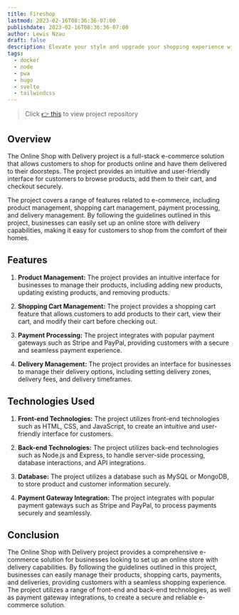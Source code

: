 ```yaml
---
title: Fireshop
lastmod: 2023-02-16T08:36:36-07:00
publishdate: 2023-02-16T08:36:36-07:00
author: Lewis Nzau
draft: false
description: Elevate your style and upgrade your shopping experience with edgy tech!
tags:
  - docker
  - node
  - pwa
  - hugo
  - svelte
  - tailwindcss
---
```


> Click [👉 this](https://github.com/SinoLewis/fireshop) to view project repository

## Overview

The Online Shop with Delivery project is a full-stack e-commerce solution that allows customers to shop for products online and have them delivered to their doorsteps. The project provides an intuitive and user-friendly interface for customers to browse products, add them to their cart, and checkout securely.

The project covers a range of features related to e-commerce, including product management, shopping cart management, payment processing, and delivery management. By following the guidelines outlined in this project, businesses can easily set up an online store with delivery capabilities, making it easy for customers to shop from the comfort of their homes.

## Features

1. **Product Management:** The project provides an intuitive interface for businesses to manage their products, including adding new products, updating existing products, and removing products.

1. **Shopping Cart Management:** The project provides a shopping cart feature that allows customers to add products to their cart, view their cart, and modify their cart before checking out.

1. **Payment Processing:** The project integrates with popular payment gateways such as Stripe and PayPal, providing customers with a secure and seamless payment experience.

1. **Delivery Management:** The project provides an interface for businesses to manage their delivery options, including setting delivery zones, delivery fees, and delivery timeframes.

## Technologies Used

1. **Front-end Technologies:** The project utilizes front-end technologies such as HTML, CSS, and JavaScript, to create an intuitive and user-friendly interface for customers.

1. **Back-end Technologies:** The project utilizes back-end technologies such as Node.js and Express, to handle server-side processing, database interactions, and API integrations.

1. **Database:** The project utilizes a database such as MySQL or MongoDB, to store product and customer information securely.

1. **Payment Gateway Integration:** The project integrates with popular payment gateways such as Stripe and PayPal, to process payments securely and seamlessly.

## Conclusion

The Online Shop with Delivery project provides a comprehensive e-commerce solution for businesses looking to set up an online store with delivery capabilities. By following the guidelines outlined in this project, businesses can easily manage their products, shopping carts, payments, and deliveries, providing customers with a seamless shopping experience. The project utilizes a range of front-end and back-end technologies, as well as payment gateway integrations, to create a secure and reliable e-commerce solution.
